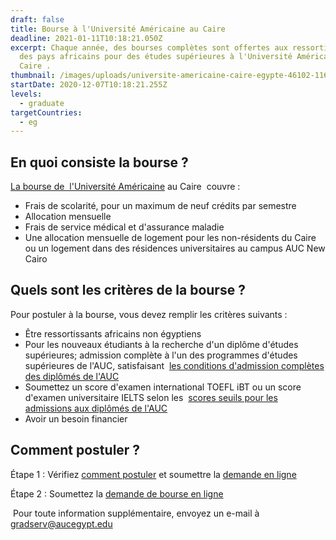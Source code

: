 ```yaml
---
draft: false
title: Bourse à l'Université Américaine au Caire
deadline: 2021-01-11T10:18:21.050Z
excerpt: Chaque année, des bourses complètes sont offertes aux ressortissants
  des pays africains pour des études supérieures à l'Université Américaine au
  Caire .
thumbnail: /images/uploads/universite-americaine-caire-egypte-46102-11677563.jpg
startDate: 2020-12-07T10:18:21.255Z
levels:
  - graduate
targetCountries:
  - eg
---
```

## En quoi consiste la bourse ?

[La bourse de  l'Université Américaine](https://www.aucegypt.edu/admissions/fellowships/listings/african-graduate) au Caire  couvre :

* Frais de scolarité, pour un maximum de neuf crédits par semestre
* Allocation mensuelle
* Frais de service médical et d'assurance maladie
* Une allocation mensuelle de logement pour les non-résidents du Caire ou un logement dans des résidences universitaires au campus AUC New Cairo

## Quels sont les critères de la bourse ?

Pour postuler à la bourse, vous devez remplir les critères suivants : 

* Être ressortissants africains non égyptiens
* Pour les nouveaux étudiants à la recherche d'un diplôme d'études supérieures; admission complète à l'un des programmes d'études supérieures de l'AUC, satisfaisant  [les conditions d'admission complètes des diplômés de l'AUC](http://www.aucegypt.edu/admissions/graduate/admissions-requirements)
* Soumettez un score d'examen international TOEFL iBT ou un score d'examen universitaire IELTS selon les  [scores seuils pour les admissions aux diplômés de l'AUC](https://documents.aucegypt.edu/docs/admissions/GR_SSC%20TOEFL-IELTS.pdf)
* Avoir un besoin financier

## Comment postuler ?

Étape 1 : Vérifiez [comment postuler](http://www.aucegypt.edu/admissions/graduate/how-apply) et soumettre la [demande en ligne](https://www.applyweb.com/auc/index.ftl)

Étape 2 : Soumettez la [demande de bourse en ligne](https://ssb.aucegypt.edu:4444/PROD/twbkwbis.P_GenMenu?name=homepage)

 Pour toute information supplémentaire, envoyez un e-mail à  gradserv@aucegypt.edu
